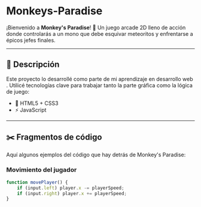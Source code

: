 # Monkeys-Paradise

¡Bienvenido a **Monkey's Paradise**! 🐒 Un juego arcade 2D lleno de acción donde controlarás a un mono que debe esquivar meteoritos y enfrentarse a épicos jefes finales.

---

## 📖 Descripción
Este proyecto lo desarrollé como parte de mi aprendizaje en desarrollo web . Utilicé tecnologías clave para trabajar tanto la parte gráfica como la lógica de juego:

- 🎨 HTML5 + CSS3
- ⚡ JavaScript 

---

## ✂️ Fragmentos de código
Aquí algunos ejemplos del código que hay detrás de Monkey's Paradise:

### Movimiento del jugador
```javascript
function movePlayer() {
    if (input.left) player.x -= playerSpeed;
    if (input.right) player.x += playerSpeed;
}
